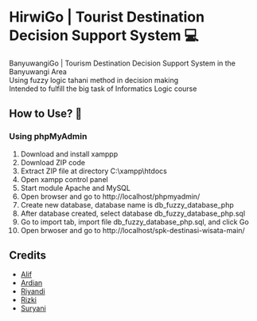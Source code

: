 # HirwiGo | Tourist Destination Decision Support System :computer:
BanyuwangiGo | Tourism Destination Decision Support System in the Banyuwangi Area <br>
Using fuzzy logic tahani method in decision making <br>
Intended to fulfill the big task of Informatics Logic course

## How to Use? :memo:
### Using phpMyAdmin
1. Download and install xamppp
2. Download ZIP code
3. Extract ZIP file at directory C:\xampp\htdocs
4. Open xampp control panel
5. Start module Apache and MySQL 
6. Open browser and go to http://localhost/phpmyadmin/
7. Create new database, database name is db_fuzzy_database_php
8. After database created, select database db_fuzzy_database_php.sql
9. Go to import tab, import file db_fuzzy_database_php.sql, and click Go
10. Open brwoser and go to http://localhost/spk-destinasi-wisata-main/

## Credits
- [Alif](https://www.instagram.com/frappuccinogaze/)
- [Ardian](https://www.instagram.com/not_ardian_hilman/)
- [Riyandi](https://github.com/riyandifirman)
- [Rizki](https://github.com/RizkiWahyudie)
- [Suryani](https://www.instagram.com/sles1401/)
